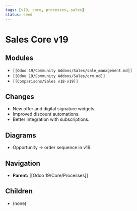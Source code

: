 ```yaml
---
tags: [v19, core, processes, sales]
status: seed
---
```

# Sales Core v19

## Modules
- `[[Odoo 19/Community Addons/Sales/sale_management.md]]`
- `[[Odoo 19/Community Addons/Sales/crm.md]]`
- `[[Comparisons/Sales v18-v19]]`

## Changes
- New offer and digital signature widgets.
- Improved discount automations.
- Better integration with subscriptions.

## Diagrams
- Opportunity -> order sequence in v19.








## Navigation
- **Parent:** [[Odoo 19/Core/Processes]]


## Children
- (none)